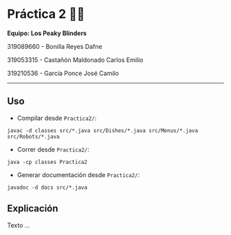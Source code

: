 # **Práctica 2** 🤖🍔

**Equipo: Los Peaky Blinders**
  
319089660 - Bonilla Reyes Dafne 

319053315 - Castañón Maldonado Carlos Emilio

319210536 - García Ponce José Camilo 

---

## **Uso**

- Compilar desde `Practica2/`:
  
```
javac -d classes src/*.java src/Dishes/*.java src/Menus/*.java src/Robots/*.java 
```
- Correr desde `Practica2/`:
```
java -cp classes Practica2
```
- Generar documentación desde `Practica2/`:
```
javadoc -d docs src/*.java
```

## **Explicación**

<div align="justify">
Texto ...
</div>
